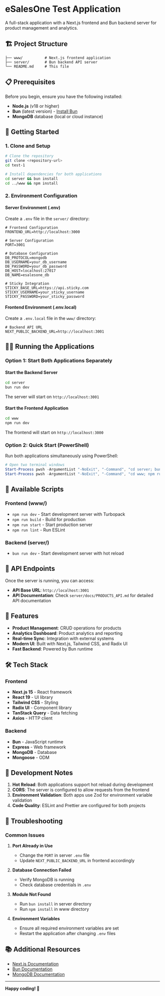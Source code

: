# eSalesOne Test Application

A full-stack application with a Next.js frontend and Bun backend server for product management and analytics.

## 🏗️ Project Structure

```
├── www/          # Next.js frontend application
├── server/       # Bun backend API server
└── README.md     # This file
```

## 📋 Prerequisites

Before you begin, ensure you have the following installed:

-   **Node.js** (v18 or higher)
-   **Bun** (latest version) - [Install Bun](https://bun.sh/docs/installation)
-   **MongoDB** database (local or cloud instance)

## 🚀 Getting Started

### 1. Clone and Setup

```bash
# Clone the repository
git clone <repository-url>
cd test-1

# Install dependencies for both applications
cd server && bun install
cd ../www && npm install
```

### 2. Environment Configuration

#### Server Environment (.env)

Create a `.env` file in the `server/` directory:

```env
# Frontend Configuration
FRONTEND_URL=http://localhost:3000

# Server Configuration
PORT=3001

# Database Configuration
DB_PROTOCOL=mongodb
DB_USERNAME=your_db_username
DB_PASSWORD=your_db_password
DB_HOST=localhost:27017
DB_NAME=esalesone_db

# Sticky Integration
STICKY_BASE_URL=https://api.sticky.com
STICKY_USERNAME=your_sticky_username
STICKY_PASSWORD=your_sticky_password
```

#### Frontend Environment (.env.local)

Create a `.env.local` file in the `www/` directory:

```env
# Backend API URL
NEXT_PUBLIC_BACKEND_URL=http://localhost:3001
```

## 🏃‍♂️ Running the Applications

### Option 1: Start Both Applications Separately

#### Start the Backend Server

```bash
cd server
bun run dev
```

The server will start on `http://localhost:3001`

#### Start the Frontend Application

```bash
cd www
npm run dev
```

The frontend will start on `http://localhost:3000`

### Option 2: Quick Start (PowerShell)

Run both applications simultaneously using PowerShell:

```powershell
# Open two terminal windows
Start-Process pwsh -ArgumentList "-NoExit", "-Command", "cd server; bun run dev"
Start-Process pwsh -ArgumentList "-NoExit", "-Command", "cd www; npm run dev"
```

## 📱 Available Scripts

### Frontend (www/)

-   `npm run dev` - Start development server with Turbopack
-   `npm run build` - Build for production
-   `npm run start` - Start production server
-   `npm run lint` - Run ESLint

### Backend (server/)

-   `bun run dev` - Start development server with hot reload

## 🔗 API Endpoints

Once the server is running, you can access:

-   **API Base URL**: `http://localhost:3001`
-   **API Documentation**: Check `server/docs/PRODUCTS_API.md` for detailed API documentation

## 🎯 Features

-   **Product Management**: CRUD operations for products
-   **Analytics Dashboard**: Product analytics and reporting
-   **Real-time Sync**: Integration with external systems
-   **Modern UI**: Built with Next.js, Tailwind CSS, and Radix UI
-   **Fast Backend**: Powered by Bun runtime

## 🛠️ Tech Stack

### Frontend

-   **Next.js 15** - React framework
-   **React 19** - UI library
-   **Tailwind CSS** - Styling
-   **Radix UI** - Component library
-   **TanStack Query** - Data fetching
-   **Axios** - HTTP client

### Backend

-   **Bun** - JavaScript runtime
-   **Express** - Web framework
-   **MongoDB** - Database
-   **Mongoose** - ODM

## 📝 Development Notes

1. **Hot Reload**: Both applications support hot reload during development
2. **CORS**: The server is configured to allow requests from the frontend
3. **Environment Validation**: Both apps use Zod for environment variable validation
4. **Code Quality**: ESLint and Prettier are configured for both projects

## 🚨 Troubleshooting

### Common Issues

1. **Port Already in Use**

    - Change the `PORT` in server `.env` file
    - Update `NEXT_PUBLIC_BACKEND_URL` in frontend accordingly

2. **Database Connection Failed**

    - Verify MongoDB is running
    - Check database credentials in `.env`

3. **Module Not Found**

    - Run `bun install` in server directory
    - Run `npm install` in www directory

4. **Environment Variables**
    - Ensure all required environment variables are set
    - Restart the application after changing `.env` files

## 📚 Additional Resources

-   [Next.js Documentation](https://nextjs.org/docs)
-   [Bun Documentation](https://bun.sh/docs)
-   [MongoDB Documentation](https://docs.mongodb.com/)

---

**Happy coding! 🎉**
